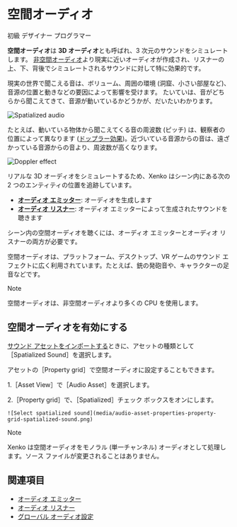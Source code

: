 # 空間オーディオ

<span class="label label-doc-level">初級</span>
<span class="label label-doc-audience">デザイナー</span>
<span class="label label-doc-audience">プログラマー</span>

**空間オーディオ**は **3D オーディオ**とも呼ばれ、3 次元のサウンドをシミュレートします。
[非空間オーディオ](non-spatialized-audio.md)より現実に近いオーディオが作成され、リスナーの上、下、背後でシミュレートされるサウンドに対して特に効果的です。

現実の世界で聞こえる音は、ボリューム、周囲の環境 (洞窟、小さい部屋など)、音源の位置と動きなどの要因によって影響を受けます。
たいていは、音がどちらから聞こえてきて、音源が動いているかどうかが、だいたいわかります。

![Spatialized audio](media/audio-index-spatialized-audio.png)

たとえば、動いている物体から聞こえてくる音の周波数 (ピッチ) は、観察者の位置によって異なります ([ドップラー効果](https://en.wikipedia.org/wiki/Doppler_effect))。近づいている音源からの音は、遠ざかっている音源からの音より、周波数が高くなります。

![Doppler effect](media/audio-index-play-audio-doppler-effect.png)

リアルな 3D オーディオをシミュレートするため、Xenko はシーン内にある次の 2 つのエンティティの位置を追跡しています。

* **[オーディオ エミッター](audio-emitters.md)**: オーディオを生成します
* **[オーディオ リスナー](audio-listeners.md)**: オーディオ エミッターによって生成されたサウンドを聴きます

シーン内の空間オーディオを聴くには、オーディオ エミッターとオーディオ リスナーの両方が必要です。

空間オーディオは、プラットフォーム、デスクトップ、VR ゲームのサウンド エフェクトに広く利用されています。たとえば、銃の発砲音や、キャラクターの足音などです。

> [!NOTE]
> 空間オーディオは、非空間オーディオより多くの CPU を使用します。

## 空間オーディオを有効にする
[サウンド アセットをインポートする](import-audio.md)ときに、アセットの種類として［Spatialized Sound］を選択します。

アセットの［Property grid］で空間オーディオに設定することもできます。

1.［Asset View］で［Audio Asset］を選択します。

2.［Property grid］で、［Spatialized］チェック ボックスをオンにします。

    ![Select spatialized sound](media/audio-asset-properties-property-grid-spatialized-sound.png)

> [!NOTE]
> Xenko は空間オーディオをモノラル (単一チャンネル) オーディオとして処理します。ソース ファイルが変更されることはありません。

## 関連項目
* [オーディオ エミッター](audio-emitters.md)
* [オーディオ リスナー](audio-listeners.md)
* [グローバル オーディオ設定](global-audio-settings.md)
